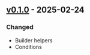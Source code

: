 ## [v0.1.0](https://pypi.org/project/amsdal-glue/0.1.0/) - 2025-02-24

### Changed

- Builder helpers
- Conditions
